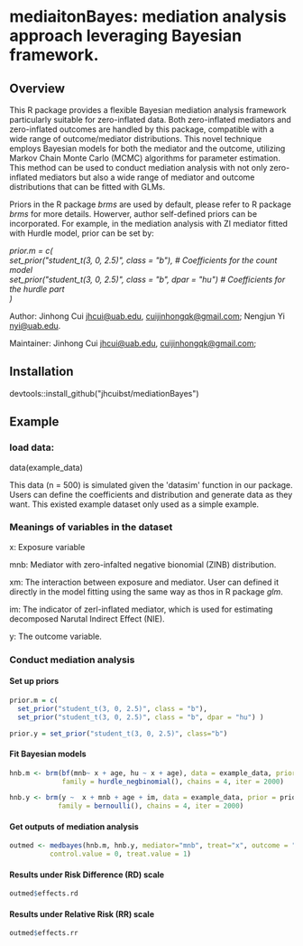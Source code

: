 # mediaitonBayes: mediation analysis approach leveraging Bayesian framework. 

## Overview

This R package provides a flexible Bayesian mediation analysis framework particularly suitable for zero-inflated data. Both zero-inflated mediators and zero-inflated outcomes are handled by this package, compatible with a wide range of outcome/mediator distributions. This novel technique employs Bayesian models for both the mediator and the outcome, utilizing Markov Chain Monte Carlo (MCMC) algorithms for parameter estimation. This method can be used to conduct mediation analysis with not only zero-inflated mediators but also a wide range of mediator and outcome distributions that can be fitted with GLMs. 

Priors in the R package _brms_ are used by default, please refer to R package _brms_ for more details. Howerver, author self-defined priors can be incorporated. For example, in the mediation analysis with ZI mediator fitted with Hurdle model, prior can be set by:

*prior.m = c(  
  set_prior("student_t(3, 0, 2.5)", class = "b"), # Coefficients for the count model  
  set_prior("student_t(3, 0, 2.5)", class = "b", dpar = "hu") # Coefficients for the hurdle part  
)*

Author: Jinhong Cui jhcui@uab.edu, cuijinhongqk@gmail.com; Nengjun Yi nyi@uab.edu. 

Maintainer: Jinhong Cui jhcui@uab.edu, cuijinhongqk@gmail.com; 

## Installation
devtools::install_github("jhcuibst/mediationBayes")

## Example 

### load data: 

data(example_data)

This data (n = 500) is simulated given the 'datasim' function in our package. Users can define the coefficients and distribution and generate data as they want. This existed example dataset only used as a simple example.

### Meanings of variables in the dataset
x: Exposure variable

mnb: Mediator with zero-infalted negative bionomial (ZINB) distribution.

xm: The interaction between exposure and mediator. User can defined it directly in the model fitting using the same way as thos in R package _glm_.

im: The indicator of zerl-inflated mediator, which is used for estimating decomposed Narutal Indirect Effect (NIE).

y:  The outcome variable.

### Conduct mediation analysis 

#### Set up priors
```r
prior.m = c(
  set_prior("student_t(3, 0, 2.5)", class = "b"),  
  set_prior("student_t(3, 0, 2.5)", class = "b", dpar = "hu") )

prior.y = set_prior("student_t(3, 0, 2.5)", class="b")
```

#### Fit Bayesian models
```r
hnb.m <- brm(bf(mnb~ x + age, hu ~ x + age), data = example_data, prior = prior.m,  
             family = hurdle_negbinomial(), chains = 4, iter = 2000)

hnb.y <- brm(y ~  x + mnb + age + im, data = example_data, prior = prior.y,  
            family = bernoulli(), chains = 4, iter = 2000)
```

#### Get outputs of mediation analysis
```r
outmed <- medbayes(hnb.m, hnb.y, mediator="mnb", treat="x", outcome = "y", ind_mediator = "im",  
          control.value = 0, treat.value = 1)
```

#### Results under Risk Difference (RD) scale
```r
outmed$effects.rd
```
#### Results under Relative Risk (RR) scale
```r
outmed$effects.rr
```
